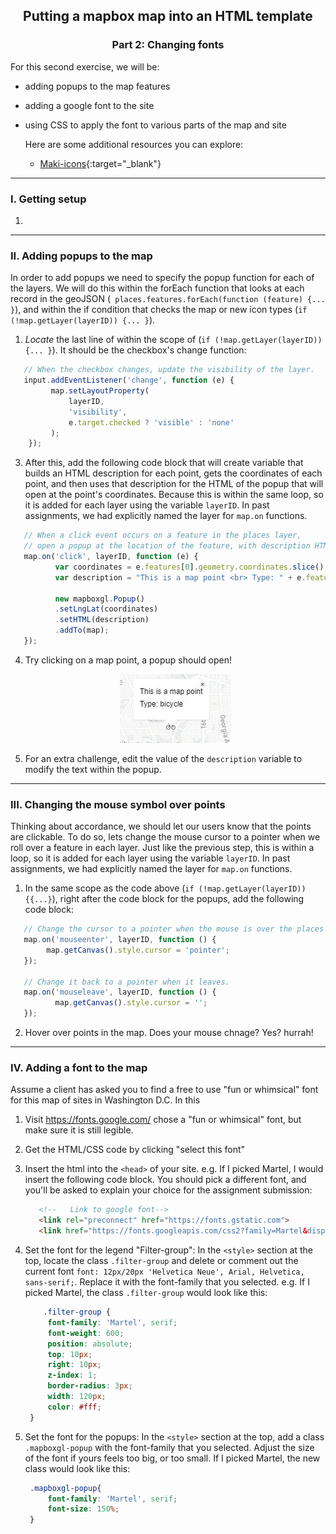 <h2 align="center"> Putting a mapbox map into an HTML template </h2>
<h3 align="center"> Part 2: Changing fonts </h3>



For this second exercise, we will be:
- adding popups to the map features
- adding a google font to the site
- using CSS to apply the font to various parts of the map and site


  Here are some additional resources you can explore:
  - [Maki-icons](https://labs.mapbox.com/maki-icons/){:target="_blank"} 


----------

### I. Getting setup  


1. 

----------

### II. Adding popups to the map

In order to add popups we need to specify the popup function for each of the layers.  We will do this within the forEach function that looks at each record in the geoJSON (` places.features.forEach(function (feature) {... }`), and within the if condition that checks the map or new icon types (`if (!map.getLayer(layerID)) {... }`).  

1. *Locate* the last line of within the scope of (`if (!map.getLayer(layerID)) {... }`).  It should be the checkbox's change function:
  ```javascript
     // When the checkbox changes, update the visibility of the layer.
     input.addEventListener('change', function (e) {
           map.setLayoutProperty(
               layerID,
               'visibility',
               e.target.checked ? 'visible' : 'none'
           );
      });
  ```
    
3. After this, add the following code block that will create variable that builds an HTML description for each point, gets the coordinates of each point, and then uses that description for the HTML of the popup that will open at the point's coordinates. Because this is within the same loop, so it is added for each layer using the variable `layerID`. In past assignments, we had explicitly named the layer for `map.on` functions.

  ```javascript
     // When a click event occurs on a feature in the places layer, 
     // open a popup at the location of the feature, with description HTML from its properties.
     map.on('click', layerID, function (e) {
            var coordinates = e.features[0].geometry.coordinates.slice();
            var description = "This is a map point <br> Type: " + e.features[0].properties.icon;

            new mapboxgl.Popup()
            .setLngLat(coordinates)
            .setHTML(description)
            .addTo(map);
     });
  ```  
4. Try clicking on a map point, a popup should open!
   <p align="center">
	    <img src= "Images/05-popup.JPG"> 
  </p>
 
  
5. For an extra challenge, edit the value of the `description` variable to modify the text within the popup.

----------

### III. Changing the mouse symbol over points 

Thinking about accordance, we should let our users know that the points are clickable. To do so, lets change the mouse cursor to a pointer when we roll over a feature in each layer. Just like the previous step, this is within a loop, so it is added for each layer using the variable `layerID`. In past assignments, we had explicitly named the layer for `map.on` functions.

1. In the same scope as the code above (`if (!map.getLayer(layerID)) {{...}`), right after the code block for the popups, add the following code block:
  ```javascript
     // Change the cursor to a pointer when the mouse is over the places layer.
     map.on('mouseenter', layerID, function () {
          map.getCanvas().style.cursor = 'pointer';
     });

     // Change it back to a pointer when it leaves.
     map.on('mouseleave', layerID, function () {
            map.getCanvas().style.cursor = '';
     });
  ```

2. Hover over points in the map. Does your mouse chnage? Yes? hurrah!

----------

### IV. Adding a font to the map

Assume a client has asked you to find a free to use "fun or whimsical" font for this map of sites in Washington D.C. In this

1. Visit https://fonts.google.com/ chose a "fun or whimsical" font, but make sure it is still legible. 
2. Get the HTML/CSS code by clicking "select this font"
3. Insert the html into the `<head>` of your site.
   e.g. If I picked Martel, I would insert the following code block. You should pick a different font, and you'll be asked to explain your choice for the assignment submission:
   ```html
      <!--   Link to google font-->
      <link rel="preconnect" href="https://fonts.gstatic.com">
      <link href="https://fonts.googleapis.com/css2?family=Martel&display=swap" rel="stylesheet">
   ```
4. Set the font for the legend "Filter-group":
   In the `<style>` section at the top, locate the class `.filter-group` and delete or comment out the current font `font: 12px/20px 'Helvetica Neue', Arial, Helvetica, sans-serif;`. Replace it with the font-family that you selected.
   e.g. If I picked Martel, the class `.filter-group` would look like this:
   ```css
       .filter-group {
        font-family: 'Martel', serif;
        font-weight: 600;
        position: absolute;
        top: 10px;
        right: 10px;
        z-index: 1;
        border-radius: 3px;
        width: 120px;
        color: #fff;
    }
   ```
   
4. Set the font for the popups:
   In the `<style>` section at the top, add a class `.mapboxgl-popup` with the font-family that you selected. Adjust the size of the font if yours feels too big, or too small. If I picked Martel, the new class would look like this:
   ```css
    .mapboxgl-popup{
        font-family: 'Martel', serif;
        font-size: 150%;
    }   
    ```

